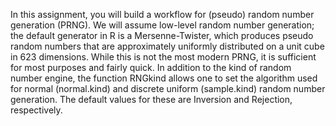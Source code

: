 In this assignment, you will build a workflow for (pseudo) random number generation (PRNG). We will assume low-level random number generation; the default generator in R is a Mersenne-Twister, which produces pseudo random numbers that are approximately uniformly distributed on a unit cube in 623 dimensions. While this is not the most modern PRNG, it is sufficient for most purposes and fairly quick. In addition to the kind of random number engine, the function RNGkind allows one to set the algorithm used for normal (normal.kind) and discrete uniform (sample.kind) random number generation. The default values for these are Inversion and Rejection, respectively.
